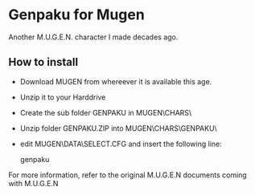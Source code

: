 # Genpaku for Mugen
Another M.U.G.E.N. character I made decades ago.

## How to install

- Download MUGEN from whereever it is available this age.
- Unzip it to your Harddrive
- Create the sub folder GENPAKU in MUGEN\CHARS\
- Unzip folder GENPAKU.ZIP into MUGEN\CHARS\GENPAKU\
- edit MUGEN\DATA\SELECT.CFG and insert the following line:

    genpaku

For more information, refer to the original M.U.G.E.N documents coming with M.U.G.E.N
